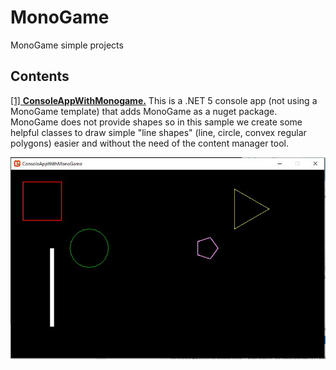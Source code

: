# MonoGame
MonoGame simple projects

## Contents
[[1] **ConsoleAppWithMonogame.**](https://github.com/xgrois/MonoGame/blob/master/ConsoleAppWithMonoGame)  This is a .NET 5 console app (not using a MonoGame template) that adds MonoGame as a nuget package.
MonoGame does not provide shapes so in this sample we create some helpful classes to draw simple "line shapes" (line, circle, convex regular polygons) easier and
without the need of the content manager tool.


![Image 1](https://github.com/xgrois/MonoGame/blob/master/ConsoleAppWithMonoGame/Capture.JPG)

